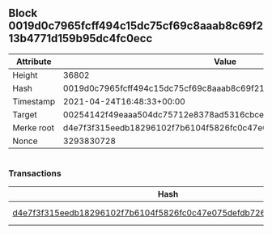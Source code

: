 ## Block 0019d0c7965fcff494c15dc75cf69c8aaab8c69f213b4771d159b95dc4fc0ecc

Attribute | Value
--- | ---
Height | 36802
Hash | 0019d0c7965fcff494c15dc75cf69c8aaab8c69f213b4771d159b95dc4fc0ecc
Timestamp | 2021-04-24T16:48:33+00:00
Target | 00254142f49eaaa504dc75712e8378ad5316cbcead634704b3734b6271167cc4
Merke root | d4e7f3f315eedb18296102f7b6104f5826fc0c47e075defdb726c879a8a9a58f
Nonce | 3293830728

```

```

### Transactions

Hash | Amount
--- | ---
[d4e7f3f315eedb18296102f7b6104f5826fc0c47e075defdb726c879a8a9a58f](d4e7f3f315eedb18296102f7b6104f5826fc0c47e075defdb726c879a8a9a58f.md) | 10.00000000 SKEPTI 
